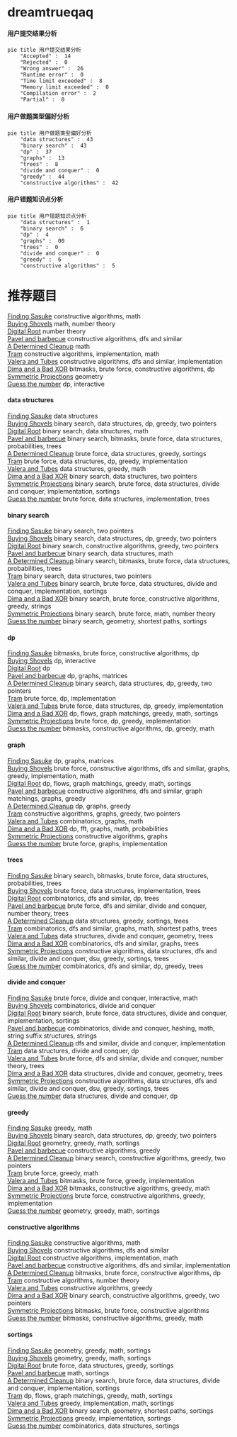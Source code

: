 # dreamtrueqaq
<!-- tabs:start -->
#### **用户提交结果分析**

```mermaid
pie title 用户提交结果分析
    "Accepted" :  14
    "Rejected" :  0
    "Wrong answer" :  26
    "Runtime error" :  0
    "Time limit exceeded" :  8
    "Memory limit exceeded" :  0
    "Compilation error" :  2
    "Partial" :  0
```
#### **用户做题类型偏好分析**

```mermaid
pie title 用户做题类型偏好分析
    "data structures" :  43
    "binary search" :  43
    "dp" :  37
    "graphs" :  13
    "trees" :  8
    "divide and conquer" :  0
    "greedy" :  44
    "constructive algorithms" :  42
```
#### **用户错题知识点分析**

```mermaid
pie title 用户错题知识点分析
    "data structures" :  1
    "binary search" :  6
    "dp" :  4
    "graphs" :  00
    "trees" :  0
    "divide and conquer" :  0
    "greedy" :  6
    "constructive algorithms" :  5
```
<!-- tabs:end -->
# 推荐题目
[Finding Sasuke](https://codeforces.com/contest/1435/problem/A)		constructive algorithms,
                        math		  
[Buying Shovels](http://codeforces.com/problemset/problem/1360/D)		math,
                        number theory		  
[Digital Root](http://codeforces.com/problemset/problem/10/C)		number theory		  
[Pavel and barbecue](http://codeforces.com/problemset/problem/756/A)		constructive algorithms,
                        dfs and similar		  
[A Determined Cleanup](http://codeforces.com/problemset/problem/933/B)		math		  
[Tram](http://codeforces.com/problemset/problem/746/C)		constructive algorithms,
                        implementation,
                        math		  
[Valera and Tubes](http://codeforces.com/problemset/problem/441/C)		constructive algorithms,
                        dfs and similar,
                        implementation		  
[Dima and a Bad XOR](http://codeforces.com/problemset/problem/1151/B)		bitmasks,
                        brute force,
                        constructive algorithms,
                        dp		  
[Symmetric Projections](https://codeforces.com/contest/889/problem/D)		geometry		  
[Guess the number](http://codeforces.com/problemset/problem/1028/G)		dp,
                        interactive		  
<!-- tabs:start -->
#### **data structures**
[Finding Sasuke](http://codeforces.com/problemset/problem/961/E)		data structures		  
[Buying Shovels](http://codeforces.com/problemset/problem/1492/C)		binary search,
                        data structures,
                        dp,
                        greedy,
                        two pointers		  
[Digital Root](http://codeforces.com/problemset/problem/1490/G)		binary search,
                        data structures,
                        math		  
[Pavel and barbecue](http://codeforces.com/problemset/problem/1479/D)		binary search,
                        bitmasks,
                        brute force,
                        data structures,
                        probabilities,
                        trees		  
[A Determined Cleanup](http://codeforces.com/problemset/problem/1497/A)		brute force,
                        data structures,
                        greedy,
                        sortings		  
[Tram](http://codeforces.com/problemset/problem/1491/C)		brute force,
                        data structures,
                        dp,
                        greedy,
                        implementation		  
[Valera and Tubes](http://codeforces.com/problemset/problem/1492/B)		data structures,
                        greedy,
                        math		  
[Dima and a Bad XOR](http://codeforces.com/problemset/problem/1436/E)		binary search,
                        data structures,
                        two pointers		  
[Symmetric Projections](http://codeforces.com/problemset/problem/1461/D)		binary search,
                        brute force,
                        data structures,
                        divide and conquer,
                        implementation,
                        sortings		  
[Guess the number](http://codeforces.com/problemset/problem/1511/C)		brute force,
                        data structures,
                        implementation,
                        trees		  
#### **binary search**
[Finding Sasuke](http://codeforces.com/problemset/problem/620/D)		binary search,
                        two pointers		  
[Buying Shovels](http://codeforces.com/problemset/problem/1492/C)		binary search,
                        data structures,
                        dp,
                        greedy,
                        two pointers		  
[Digital Root](http://codeforces.com/problemset/problem/1463/D)		binary search,
                        constructive algorithms,
                        greedy,
                        two pointers		  
[Pavel and barbecue](http://codeforces.com/problemset/problem/1490/G)		binary search,
                        data structures,
                        math		  
[A Determined Cleanup](http://codeforces.com/problemset/problem/1479/D)		binary search,
                        bitmasks,
                        brute force,
                        data structures,
                        probabilities,
                        trees		  
[Tram](http://codeforces.com/problemset/problem/1436/E)		binary search,
                        data structures,
                        two pointers		  
[Valera and Tubes](http://codeforces.com/problemset/problem/1461/D)		binary search,
                        brute force,
                        data structures,
                        divide and conquer,
                        implementation,
                        sortings		  
[Dima and a Bad XOR](http://codeforces.com/problemset/problem/1493/C)		binary search,
                        brute force,
                        constructive algorithms,
                        greedy,
                        strings		  
[Symmetric Projections](http://codeforces.com/problemset/problem/1487/D)		binary search,
                        brute force,
                        math,
                        number theory		  
[Guess the number](http://codeforces.com/problemset/problem/1486/B)		binary search,
                        geometry,
                        shortest paths,
                        sortings		  
#### **dp**
[Finding Sasuke](http://codeforces.com/problemset/problem/1151/B)		bitmasks,
                        brute force,
                        constructive algorithms,
                        dp		  
[Buying Shovels](http://codeforces.com/problemset/problem/1028/G)		dp,
                        interactive		  
[Digital Root](http://codeforces.com/problemset/problem/1093/F)		dp		  
[Pavel and barbecue](http://codeforces.com/problemset/problem/107/D)		dp,
                        graphs,
                        matrices		  
[A Determined Cleanup](http://codeforces.com/problemset/problem/1492/C)		binary search,
                        data structures,
                        dp,
                        greedy,
                        two pointers		  
[Tram](https://codeforces.com/contest/1457/problem/C)		brute force,
                        dp,
                        implementation		  
[Valera and Tubes](http://codeforces.com/problemset/problem/1491/C)		brute force,
                        data structures,
                        dp,
                        greedy,
                        implementation		  
[Dima and a Bad XOR](http://codeforces.com/problemset/problem/1437/C)		dp,
                        flows,
                        graph matchings,
                        greedy,
                        math,
                        sortings		  
[Symmetric Projections](http://codeforces.com/problemset/problem/1499/B)		brute force,
                        dp,
                        greedy,
                        implementation		  
[Guess the number](http://codeforces.com/problemset/problem/1491/D)		bitmasks,
                        constructive algorithms,
                        dp,
                        greedy,
                        math		  
#### **graph**
[Finding Sasuke](http://codeforces.com/problemset/problem/107/D)		dp,
                        graphs,
                        matrices		  
[Buying Shovels](http://codeforces.com/problemset/problem/1487/C)		brute force,
                        constructive algorithms,
                        dfs and similar,
                        graphs,
                        greedy,
                        implementation,
                        math		  
[Digital Root](http://codeforces.com/problemset/problem/1437/C)		dp,
                        flows,
                        graph matchings,
                        greedy,
                        math,
                        sortings		  
[Pavel and barbecue](http://codeforces.com/problemset/problem/1470/D)		constructive algorithms,
                        dfs and similar,
                        graph matchings,
                        graphs,
                        greedy		  
[A Determined Cleanup](http://codeforces.com/problemset/problem/1476/C)		dp,
                        graphs,
                        greedy		  
[Tram](http://codeforces.com/problemset/problem/1304/D)		constructive algorithms,
                        graphs,
                        greedy,
                        two pointers		  
[Valera and Tubes](http://codeforces.com/problemset/problem/1475/C)		combinatorics,
                        graphs,
                        math		  
[Dima and a Bad XOR](http://codeforces.com/problemset/problem/553/E)		dp,
                        fft,
                        graphs,
                        math,
                        probabilities		  
[Symmetric Projections](http://codeforces.com/problemset/problem/1495/C)		constructive algorithms,
                        graphs		  
[Guess the number](http://codeforces.com/problemset/problem/1510/K)		brute force,
                        graphs,
                        implementation		  
#### **trees**
[Finding Sasuke](http://codeforces.com/problemset/problem/1479/D)		binary search,
                        bitmasks,
                        brute force,
                        data structures,
                        probabilities,
                        trees		  
[Buying Shovels](http://codeforces.com/problemset/problem/1511/C)		brute force,
                        data structures,
                        implementation,
                        trees		  
[Digital Root](http://codeforces.com/problemset/problem/1499/F)		combinatorics,
                        dfs and similar,
                        dp,
                        trees		  
[Pavel and barbecue](http://codeforces.com/problemset/problem/1491/E)		brute force,
                        dfs and similar,
                        divide and conquer,
                        number theory,
                        trees		  
[A Determined Cleanup](http://codeforces.com/problemset/problem/1466/D)		data structures,
                        greedy,
                        sortings,
                        trees		  
[Tram](http://codeforces.com/problemset/problem/1495/D)		combinatorics,
                        dfs and similar,
                        graphs,
                        math,
                        shortest paths,
                        trees		  
[Valera and Tubes](http://codeforces.com/problemset/problem/1303/G)		data structures,
                        divide and conquer,
                        geometry,
                        trees		  
[Dima and a Bad XOR](http://codeforces.com/problemset/problem/1454/E)		combinatorics,
                        dfs and similar,
                        graphs,
                        trees		  
[Symmetric Projections](http://codeforces.com/problemset/problem/1494/D)		constructive algorithms,
                        data structures,
                        dfs and similar,
                        divide and conquer,
                        dsu,
                        greedy,
                        sortings,
                        trees		  
[Guess the number](http://codeforces.com/problemset/problem/1292/C)		combinatorics,
                        dfs and similar,
                        dp,
                        greedy,
                        trees		  
#### **divide and conquer**
[Finding Sasuke](http://codeforces.com/problemset/problem/1167/B)		brute force,
                        divide and conquer,
                        interactive,
                        math		  
[Buying Shovels](http://codeforces.com/problemset/problem/414/C)		combinatorics,
                        divide and conquer		  
[Digital Root](http://codeforces.com/problemset/problem/1461/D)		binary search,
                        brute force,
                        data structures,
                        divide and conquer,
                        implementation,
                        sortings		  
[Pavel and barbecue](http://codeforces.com/problemset/problem/1466/G)		combinatorics,
                        divide and conquer,
                        hashing,
                        math,
                        string suffix structures,
                        strings		  
[A Determined Cleanup](http://codeforces.com/problemset/problem/1490/D)		dfs and similar,
                        divide and conquer,
                        implementation		  
[Tram](https://codeforces.com/contest/1483/problem/C)		data structures,
                        divide and conquer,
                        dp		  
[Valera and Tubes](http://codeforces.com/problemset/problem/1491/E)		brute force,
                        dfs and similar,
                        divide and conquer,
                        number theory,
                        trees		  
[Dima and a Bad XOR](http://codeforces.com/problemset/problem/1303/G)		data structures,
                        divide and conquer,
                        geometry,
                        trees		  
[Symmetric Projections](http://codeforces.com/problemset/problem/1494/D)		constructive algorithms,
                        data structures,
                        dfs and similar,
                        divide and conquer,
                        dsu,
                        greedy,
                        sortings,
                        trees		  
[Guess the number](http://codeforces.com/problemset/problem/1482/E)		data structures,
                        divide and conquer,
                        dp		  
#### **greedy**
[Finding Sasuke](http://codeforces.com/problemset/problem/1204/B)		greedy,
                        math		  
[Buying Shovels](http://codeforces.com/problemset/problem/1492/C)		binary search,
                        data structures,
                        dp,
                        greedy,
                        two pointers		  
[Digital Root](https://codeforces.com/contest/1496/problem/C)		geometry,
                        greedy,
                        math,
                        sortings		  
[Pavel and barbecue](http://codeforces.com/problemset/problem/1493/A)		constructive algorithms,
                        greedy		  
[A Determined Cleanup](http://codeforces.com/problemset/problem/1463/D)		binary search,
                        constructive algorithms,
                        greedy,
                        two pointers		  
[Tram](http://codeforces.com/problemset/problem/1462/C)		brute force,
                        greedy,
                        math		  
[Valera and Tubes](http://codeforces.com/problemset/problem/1494/B)		bitmasks,
                        brute force,
                        greedy,
                        implementation		  
[Dima and a Bad XOR](http://codeforces.com/problemset/problem/1492/D)		bitmasks,
                        constructive algorithms,
                        greedy,
                        math		  
[Symmetric Projections](https://codeforces.com/contest/1483/problem/A)		brute force,
                        constructive algorithms,
                        greedy,
                        implementation		  
[Guess the number](http://codeforces.com/problemset/problem/1495/A)		geometry,
                        greedy,
                        math,
                        sortings		  
#### **constructive algorithms**
[Finding Sasuke](https://codeforces.com/contest/1435/problem/A)		constructive algorithms,
                        math		  
[Buying Shovels](http://codeforces.com/problemset/problem/756/A)		constructive algorithms,
                        dfs and similar		  
[Digital Root](http://codeforces.com/problemset/problem/746/C)		constructive algorithms,
                        implementation,
                        math		  
[Pavel and barbecue](http://codeforces.com/problemset/problem/441/C)		constructive algorithms,
                        dfs and similar,
                        implementation		  
[A Determined Cleanup](http://codeforces.com/problemset/problem/1151/B)		bitmasks,
                        brute force,
                        constructive algorithms,
                        dp		  
[Tram](http://codeforces.com/problemset/problem/449/C)		constructive algorithms,
                        number theory		  
[Valera and Tubes](http://codeforces.com/problemset/problem/1493/A)		constructive algorithms,
                        greedy		  
[Dima and a Bad XOR](http://codeforces.com/problemset/problem/1463/D)		binary search,
                        constructive algorithms,
                        greedy,
                        two pointers		  
[Symmetric Projections](https://codeforces.com/contest/1456/problem/B)		bitmasks,
                        brute force,
                        constructive algorithms		  
[Guess the number](http://codeforces.com/problemset/problem/1492/D)		bitmasks,
                        constructive algorithms,
                        greedy,
                        math		  
#### **sortings**
[Finding Sasuke](https://codeforces.com/contest/1496/problem/C)		geometry,
                        greedy,
                        math,
                        sortings		  
[Buying Shovels](http://codeforces.com/problemset/problem/1495/A)		geometry,
                        greedy,
                        math,
                        sortings		  
[Digital Root](http://codeforces.com/problemset/problem/1497/A)		brute force,
                        data structures,
                        greedy,
                        sortings		  
[Pavel and barbecue](http://codeforces.com/problemset/problem/1427/A)		math,
                        sortings		  
[A Determined Cleanup](http://codeforces.com/problemset/problem/1461/D)		binary search,
                        brute force,
                        data structures,
                        divide and conquer,
                        implementation,
                        sortings		  
[Tram](http://codeforces.com/problemset/problem/1437/C)		dp,
                        flows,
                        graph matchings,
                        greedy,
                        math,
                        sortings		  
[Valera and Tubes](http://codeforces.com/problemset/problem/1473/A)		greedy,
                        implementation,
                        math,
                        sortings		  
[Dima and a Bad XOR](http://codeforces.com/problemset/problem/1486/B)		binary search,
                        geometry,
                        shortest paths,
                        sortings		  
[Symmetric Projections](http://codeforces.com/problemset/problem/1480/B)		greedy,
                        implementation,
                        sortings		  
[Guess the number](http://codeforces.com/problemset/problem/1420/D)		combinatorics,
                        data structures,
                        sortings		  
<!-- tabs:end -->
